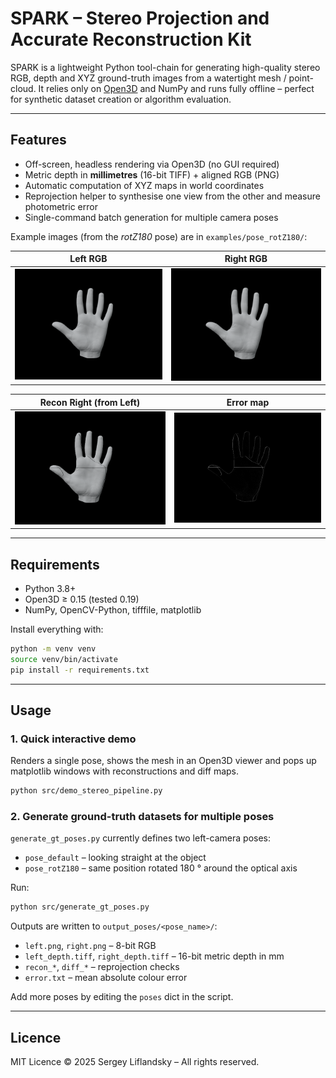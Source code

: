# SPARK – Stereo Projection and Accurate Reconstruction Kit

SPARK is a lightweight Python tool-chain for generating high-quality stereo RGB, depth and XYZ ground-truth images from a watertight mesh / point-cloud.  It relies only on [Open3D](https://www.open3d.org/) and NumPy and runs fully offline – perfect for synthetic dataset creation or algorithm evaluation.

---

## Features

* Off-screen, headless rendering via Open3D (no GUI required)
* Metric depth in **millimetres** (16-bit TIFF) + aligned RGB (PNG)
* Automatic computation of XYZ maps in world coordinates
* Reprojection helper to synthesise one view from the other and measure photometric error
* Single-command batch generation for multiple camera poses

Example images (from the *rotZ180* pose) are in `examples/pose_rotZ180/`:

| Left RGB | Right RGB |
| --- | --- |
| ![left](examples/pose_rotZ180/left.png) | ![right](examples/pose_rotZ180/right.png) |

| Recon Right (from Left) | Error map |
| --- | --- |
| ![recon](examples/pose_rotZ180/recon_right.png) | ![diff](examples/pose_rotZ180/diff_right.png) |

---

## Requirements

* Python 3.8+
* Open3D ≥ 0.15 (tested 0.19)
* NumPy, OpenCV-Python, tifffile, matplotlib

Install everything with:
```bash
python -m venv venv
source venv/bin/activate
pip install -r requirements.txt
```

---

## Usage

### 1. Quick interactive demo
Renders a single pose, shows the mesh in an Open3D viewer and pops up matplotlib windows with reconstructions and diff maps.
```bash
python src/demo_stereo_pipeline.py
```

### 2. Generate ground-truth datasets for multiple poses
`generate_gt_poses.py` currently defines two left-camera poses:
* `pose_default` – looking straight at the object
* `pose_rotZ180` – same position rotated 180 ° around the optical axis

Run:
```bash
python src/generate_gt_poses.py
```
Outputs are written to `output_poses/<pose_name>/`:
* `left.png`, `right.png` – 8-bit RGB
* `left_depth.tiff`, `right_depth.tiff` – 16-bit metric depth in mm
* `recon_*`, `diff_*` – reprojection checks
* `error.txt` – mean absolute colour error

Add more poses by editing the `poses` dict in the script.

---

## Licence

MIT Licence © 2025 Sergey Liflandsky – All rights reserved.
